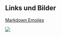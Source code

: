 ## Links und Bilder

[Markdown Emojies](https://gist.github.com/rxaviers/7360908)

![](https://upload.wikimedia.org/wikipedia/commons/thumb/4/48/Markdown-mark.svg/1920px-Markdown-mark.svg.png)
